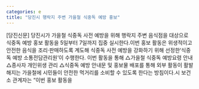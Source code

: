 ```yaml
---
categories: e
title: "당진시 행락지 주변 가을철 식중독 예방 홍보"
---
```

[당진신문] 당진시가 가을철 식중독 사전 예방을 위해 행락지 주변 음식점을 대상으로 식중독 예방 홍보 활동을 5일부터 7일까지 집중 실시한다.이번 홍보 활동은 위생적이고 안전한 음식을 조리·판매하도록 계도해 식중독 사전 예방을 강화하기 위해 선정한‘식중독 예방 소통전담관리원’이 수행한다. 이번 활동을 통해 △가을철 식중독 예방요령 안내 △종사자 개인위생 관리 △식중독 예방 안내문 및 홍보물 배포를 통해 외부 활동이 활발해지는 가을철에 시민들이 안전한 먹거리를 소비할 수 있도록 한다는 방침이다.시 보건소 관계자는 “이번 홍보 활동을